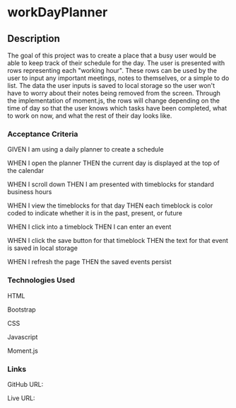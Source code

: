 # workDayPlanner
## Description 
  The goal of this project was to create a place that a busy user would be able to keep track of their schedule for the day. The user is presented with rows representing each "working hour". These rows can be used by the user to input any important meetings, notes to themselves, or a simple to do list. The data the user inputs is saved to local storage so the user won't have to worry about their notes being removed from the screen. Through the implementation of moment.js, the rows will change depending on the time of day so that the user knows which tasks have been completed, what to work on now, and what the rest of their day looks like.
### Acceptance Criteria

GIVEN I am using a daily planner to create a schedule

WHEN I open the planner
THEN the current day is displayed at the top of the calendar

WHEN I scroll down
THEN I am presented with timeblocks for standard business hours

WHEN I view the timeblocks for that day
THEN each timeblock is color coded to indicate whether it is in the past, present, or future

WHEN I click into a timeblock
THEN I can enter an event

WHEN I click the save button for that timeblock
THEN the text for that event is saved in local storage

WHEN I refresh the page
THEN the saved events persist

### Technologies Used

HTML

Bootstrap

CSS

Javascript

Moment.js

### Links

GitHub URL:

Live URL: 
